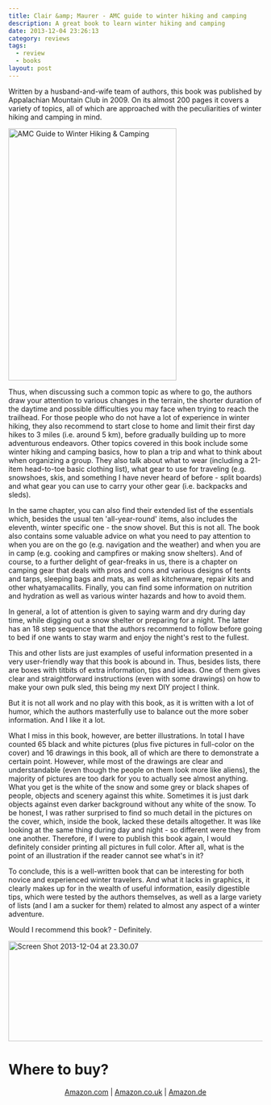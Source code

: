 ```yaml
---
title: Clair &amp; Maurer - AMC guide to winter hiking and camping
description: A great book to learn winter hiking and camping
date: 2013-12-04 23:26:13
category: reviews
tags:
  - review
  - books
layout: post
---
```


Written by a husband-and-wife team of authors, this book was published by Appalachian Mountain Club in 2009. On its almost 200 pages it covers a variety of topics, all of which are approached with the peculiarities of winter hiking and camping in mind.

<a href="http://www.flickr.com/photos/90204224@N07/11212388224"><img src="http://farm3.staticflickr.com/2847/11212388224_98e61e4e5c.jpg" width="333" height="500" alt="AMC Guide to Winter Hiking &amp; Camping"></a>

<!--more-->


Thus, when discussing such a common topic as where to go, the authors draw your attention to various changes in the terrain, the shorter duration of the daytime and possible difficulties you may face when trying to reach the trailhead. For those people who do not have a lot of experience in winter hiking, they also recommend to start close to home and limit their first day hikes to 3 miles (i.e. around 5 km), before gradually building up to more adventurous endeavors. Other topics covered in this book include some winter hiking and camping basics, how to plan a trip and what to think about when organizing a group. They also talk about what to wear (including a 21-item head-to-toe basic clothing list), what gear to use for traveling (e.g. snowshoes, skis, and something I have never heard of before - split boards) and what gear you can use to carry your other gear (i.e. backpacks and sleds).

In the same chapter, you can also find their extended list of the essentials which, besides the usual ten 'all-year-round' items, also includes the eleventh, winter specific one - the snow shovel. But this is not all. The book also contains some valuable advice on what you need to pay attention to when you are on the go (e.g. navigation and the weather) and when you are in camp (e.g. cooking and campfires or making snow shelters). And of course, to a further delight of gear-freaks in us, there is a chapter on camping gear that deals with pros and cons and various designs of tents and tarps, sleeping bags and mats, as well as kitchenware, repair kits and other whatyamacallits. Finally, you can find some information on nutrition and hydration as well as various winter hazards and how to avoid them.

In general, a lot of attention is given to saying warm and dry during day time, while digging out a snow shelter or preparing for a night. The latter has an 18 step sequence that the authors recommend to follow before going to bed if one wants to stay warm and enjoy the night's rest to the fullest.

This and other lists are just examples of useful information presented in a very user-friendly way that this book is abound in. Thus, besides lists, there are boxes with titbits of extra information, tips and ideas. One of them gives clear and straightforward instructions (even with some drawings) on how to make your own pulk sled, this being my next DIY project I think.

But it is not all work and no play with this book, as it is written with a lot of humor, which the authors masterfully use to balance out the more sober information. And I like it a lot.

What I miss in this book, however, are better illustrations. In total I have counted 65 black and white pictures (plus five pictures in full-color on the cover) and 16 drawings in this book, all of which are there to demonstrate a certain point. However, while most of the drawings are clear and understandable (even though the people on them look more like aliens), the majority of pictures are too dark for you to actually see almost anything. What you get is the white of the snow and some grey or black shapes of people, objects and scenery against this white. Sometimes it is just dark objects against even darker background without any white of the snow. To be honest, I was rather surprised to find so much detail in the pictures on the cover, which, inside the book, lacked these details altogether. It was like looking at the same thing during day and night - so different were they from one another. Therefore, if I were to publish this book again, I would definitely consider printing all pictures in full color. After all, what is the point of an illustration if the reader cannot see what's in it?

To conclude, this is a well-written book that can be interesting for both novice and experienced winter travelers. And what it lacks in graphics, it clearly makes up for in the wealth of useful information, easily digestible tips, which were tested by the authors themselves, as well as a large variety of lists (and I am a sucker for them) related to almost any aspect of a winter adventure.

Would I recommend this book? - Definitely.

<a href="http://www.flickr.com/photos/90204224@N07/11211844134"><img src="http://farm6.staticflickr.com/5483/11211844134_c11a5bdcd8_o.png" width="558" height="199" alt="Screen Shot 2013-12-04 at 23.30.07"></a>


<div class="panel panel-primary">
  <div class="panel-heading">
    <h1 class="panel-title">Where to buy?</h1>
  </div>
  <div class="panel-body"><center>
<a href="http://www.amazon.com/gp/product/1934028126/ref=as_li_qf_sp_asin_il_tl?ie=UTF8&camp=1789&creative=9325&creativeASIN=1934028126&linkCode=as2&tag=hikeve-20" target="_blank">Amazon.com</a> | <a href="http://www.amazon.co.uk/gp/product/1934028126/ref=as_li_qf_sp_asin_il_tl?ie=UTF8&camp=1634&creative=6738&creativeASIN=1934028126&linkCode=as2&tag=hikeve07-21" target="_blank">Amazon.co.uk</a> | <a href="http://www.amazon.de/gp/product/1934028126/ref=as_li_qf_sp_asin_il_tl?ie=UTF8&camp=1638&creative=6742&creativeASIN=1934028126&linkCode=as2&tag=hikeve-21" target="_blank">Amazon.de</a></center></div>
